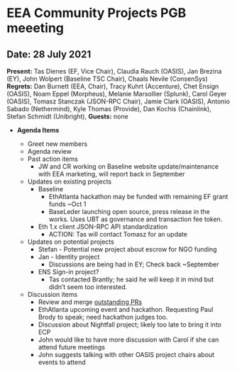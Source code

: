 # EEA Community Projects PGB meeeting

## Date:  28 July 2021

**Present:** Tas Dienes (EF, Vice Chair), Claudia Rauch (OASIS), Jan Brezina (EY), John Wolpert (Baseline TSC Chair), Chaals Nevile (ConsenSys)
**Regrets:** Dan Burnett (EEA, Chair), Tracy Kuhrt (Accenture), Chet Ensign (OASIS), Noam Eppel (Morpheus), Melanie Marsollier (Splunk), Carol Geyer (OASIS), Tomasz Stanczak (JSON-RPC Chair), Jamie Clark (OASIS), Antonio Sabado (Nethermind), Kyle Thomas (Provide), Dan Kochis (Chainlink), Stefan Schmidt (Unibright), 
**Guests:** none 

* **Agenda Items**

  * Greet new members
  * Agenda review
  * Past action items
    * JW and CR working on Baseline website update/maintenance with EEA marketing, will report back in September
  * Updates on existing projects
    * Baseline
      * EthAtlanta hackathon may be funded with remaining EF grant funds ~Oct 1
      * BaseLeder launching open source, press release in the works.  Uses UBT as governance and transaction fee token.
    * Eth 1.x client JSON-RPC API standardization
      * ACTION: Tas will contact Tomasz for an update
  * Updates on potential projects
    * Stefan - Potential new project about escrow for NGO funding
    * Jan - Identity project
      * Discussions are being had in EY; Check back ~September 
    * ENS Sign-in project? 
      * Tas contacted Brantly; he said he will keep it in mind but didn’t seem too interested. 
  * Discussion items
    * Review and merge [outstanding PRs](https://github.com/ethereum-oasis/oasis-open-project/pulls)
    * EthAtlanta upcoming event and hackathon. Requesting Paul Brody to speak; need hackathon judges too.
    * Discussion about Nightfall project; likely too late to bring it into ECP
    * John would like to have more discussion with Carol if she can attend future meetings
    * John suggests talking with other OASIS project chairs about events to attend 
